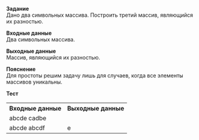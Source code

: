 **Задание**  
Дано два символьных массива. Построить третий массив, являющийся их разностью.  

**Входные данные**  
Два символьных массива.  

**Выходные данные**  
Массив, являющийся их разностью.  

**Пояснение**  
Для простоты решим задачу лишь для случаев, когда все элементы массивов уникальны.

**Тест**  
<table>
  <tr>
    <th>Входные данные</th>
    <th>Выходные данные</th>
  </tr>
  <tr>
    <td>abcde cadbe</td>
    <td></td>
  </tr>
  <tr>
    <td>abcde abcdf</td>
    <td>e</td>
  </tr>
</table>
